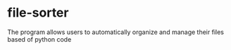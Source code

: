 # file-sorter
 The program allows users to automatically organize and manage their files based of python code
